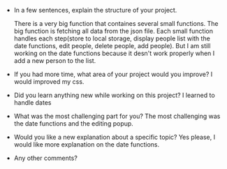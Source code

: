 - In a few sentences, explain the structure of your project.

  There is a very big function that containes several small functions. The big function is fetching all data from the json file. Each small function handles each step(store to local storage, display people list with the date functions, edit people, delete people, add people). But I am still working on the date functions because it desn't work properly when I add a new person to the list.

- If you had more time, what area of your project would you improve?
    I would improved my css.

- Did you learn anything new while working on this project?
    I learned to handle dates

- What was the most challenging part for you?
  The most challenging was the date functions and the editing popup.

- Would you like a new explanation about a specific topic?
  Yes please, I would like more explanation on the date functions.

- Any other comments?